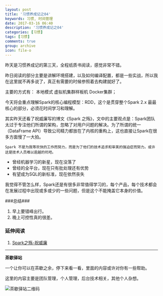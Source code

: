 ```yaml
---
layout: post
title: '习惯养成记之04'
keywords: 习惯, 时间管理
date: 2017-03-16 06:40
description: '习惯养成记之04'
categories: [习惯]
tags: [习惯]
comments: true
group: archive
icon: file-o
---
```


昨天是习惯养成记的第三天，全程纸质书阅读，感觉非常不错。

<!-- more -->

昨日阅读的部分主要是讲解环境搭建，以及如何编译配置，都是一些实战，所以我在这里就不再多说了，真正有需要的时候参照着去构建就好了。

主要的方式有：
	本地模式
	虚拟机集群样板机
	Docker集群；

今天将会重点理解Spark的核心编程模型：RDD，这个是贯穿整个Spark 2.x 最最核心的部分，必须花时间学习和理解。

其实昨天还看了祝威廉写的博文《Spark 之殇》，文中的主要观点是：Spark团队太过于专注他们所谓的架构，忽略了对用户问题的解决。为了所谓的统一（DataFrame API）导致公司精力都放在了内核的重构上，这也直接让Spark在很多方面慢了一大拍。

	Spark 不是为我等欢快的工作而努力，而是为了他们的技术追求和审美的强迫症而努力。或许这是技术人员难以逾越的坑吧。


- 曾经机器学习的新星，现在没落了
- 曾经的全平台，现在只有批处理还有优势
- 有望成为SQL的新标准，现在依然丧失

我觉得不管怎么样，Spark还是有很多非常值得学习的，每个产品，每个技术都会在发展过程中出现或多或少的一些问题，但是这个不能掩盖它本身的价值。

###总结###

1. 早上要错峰出行。
2. 晚上可控性真的很差。

### 延伸阅读 ###

1. [Spark之殇-祝威廉](http://www.jianshu.com/p/cd737a7784e2)

----

**茶歇驿站**

一个让你可以在茶歇之余，停下来看一看，里面的内容或许对你有一些帮助。

这里的内容主要是团队管理，个人管理，后台技术相关，其他个人杂想。

![茶歇驿站二维码](http://ww4.sinaimg.cn/large/824dcde4gw1f358o5j022j20by0bywf8.jpg)
